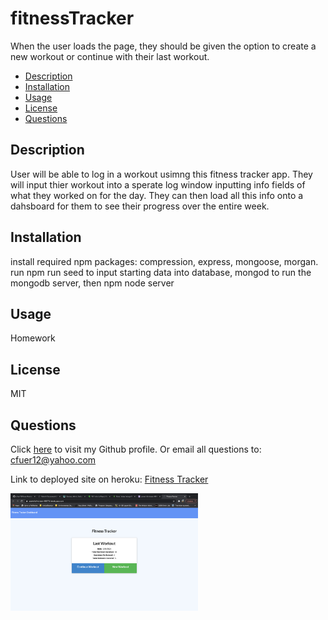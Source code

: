# fitnessTracker

When the user loads the page, they should be given the option to create a new workout or continue with their last workout.

- [Description](#description)
- [Installation](#installation)
- [Usage](#usage)
- [License](#license)
- [Questions](#questions)

## Description

User will be able to log in a workout usimng this fitness tracker app. They will input thier workout into a sperate log window inputting info fields of what they worked on for the day. They can then load all this info onto a dahsboard for them to see their progress over the entire week.

## Installation

install required npm packages: compression, express, mongoose, morgan. run npm run seed to input starting data into database, mongod to run the mongodb server, then npm node server

## Usage

Homework 

## License

MIT


## Questions

Click [here](https://github.com/cfuer12) to visit my Github profile.
Or email all questions to: cfuer12@yahoo.com

Link to deployed site on heroku: [Fitness Tracker](https://powerful-stream-66573.herokuapp.com/)

<img src="./public/fitnessTracker.png" alt="fitnessTracker" width="300" hieght="250">